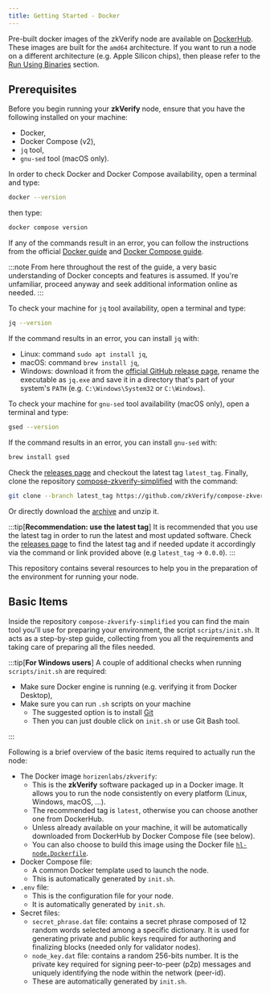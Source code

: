 ```yaml
---
title: Getting Started - Docker
---
```


Pre-built docker images of the zkVerify node are available on [DockerHub](https://hub.docker.com/r/horizenlabs/zkverify/tags). These images are built for the `amd64` architecture. If you want to run a node on a different architecture (e.g. Apple Silicon chips), then please refer to the [Run Using Binaries](../03-run_using_binaries/01-getting_started_binaries.md) section.

## Prerequisites

Before you begin running your **zkVerify** node, ensure that you have the following installed on your machine:

- Docker,
- Docker Compose (v2),
- `jq` tool,
- `gnu-sed` tool (macOS only).

In order to check Docker and Docker Compose availability, open a terminal and type:

```bash
docker --version
```

then type:

```bash
docker compose version
```

If any of the commands result in an error, you can follow the instructions from the official [Docker guide](https://docs.docker.com/engine/install/) and [Docker Compose guide](https://docs.docker.com/compose/install/).

:::note
From here throughout the rest of the guide, a very basic understanding of Docker concepts and features is assumed. If you're unfamiliar, proceed anyway and seek additional information online as needed.
:::

To check your machine for `jq` tool availability, open a terminal and type:

```bash
jq --version
```

If the command results in an error, you can install `jq` with:

- Linux: command `sudo apt install jq`,
- macOS: command `brew install jq`,
- Windows: download it from the [official GitHub release page](https://github.com/jqlang/jq/releases/), rename the executable as `jq.exe` and save it in a directory that's part of your system's `PATH` (e.g. `C:\Windows\System32` or `C:\Windows`).

To check your machine for `gnu-sed` tool availability (macOS only), open a terminal and type:

```bash
gsed --version
```

If the command results in an error, you can install `gnu-sed` with:

```bash
brew install gsed
```
Check the [releases page](https://github.com/zkVerify/compose-zkverify-simplified/releases) and checkout the latest tag `latest_tag`.
Finally, clone the repository [compose-zkverify-simplified](https://github.com/zkVerify/compose-zkverify-simplified) with the command:

```bash
git clone --branch latest_tag https://github.com/zkVerify/compose-zkverify-simplified.git
```

Or directly download the [archive](https://github.com/zkVerify/compose-zkverify-simplified/releases) and unzip it.

:::tip[**Recommendation: use the latest tag**]
It is recommended that you use the latest tag in order to run the latest and most updated software. Check the [releases page](https://github.com/zkVerify/compose-zkverify-simplified/releases) to find the latest tag and if needed update it accordingly via the command or link provided above (e.g `latest_tag` -> `0.0.0`).
:::

This repository contains several resources to help you in the preparation of the environment for running your node.

## Basic Items

Inside the repository `compose-zkverify-simplified` you can find the main tool you'll use for preparing your environment, the script `scripts/init.sh`. It acts as a step-by-step guide, collecting from you all the requirements and taking care of preparing all the files needed.

:::tip[**For Windows users**]
A couple of additional checks when running `scripts/init.sh` are required:

- Make sure Docker engine is running (e.g. verifying it from Docker Desktop),
- Make sure you can run `.sh` scripts on your machine
  - The suggested option is to install [Git](https://git-scm.com/downloads/win)
  - Then you can just double click on `init.sh` or use Git Bash tool.

:::

Following is a brief overview of the basic items required to actually run the node:

- The Docker image `horizenlabs/zkverify`:
  - This is the **zkVerify** software packaged up in a Docker image.  It allows you to run the node consistently on every platform (Linux, Windows, macOS, ...).
  - The recommended tag is `latest`, otherwise you can choose another one from DockerHub.
  - Unless already available on your machine, it will be automatically downloaded from DockerHub by Docker Compose file (see below).
  - You can also choose to build this image using the Docker file [`hl-node.Dockerfile`](https://github.com/HorizenLabs/zkVerify/blob/main/docker/dockerfiles/hl-node.Dockerfile).
- Docker Compose file:
  - A common Docker template used to launch the node.
  - This is automatically generated by `init.sh`.
- `.env` file:
  - This is the configuration file for your node.
  - It is automatically generated by `init.sh`.
- Secret files:
  - `secret_phrase.dat` file: contains a secret phrase composed of 12 random words selected among a specific dictionary. It is used for generating private and public keys required for authoring and finalizing blocks (needed only for validator nodes).
  - `node_key.dat` file: contains a random 256-bits number. It is the private key required for signing peer-to-peer (p2p) messages and uniquely identifying the node within the network (peer-id).
  - These are automatically generated by `init.sh`.
